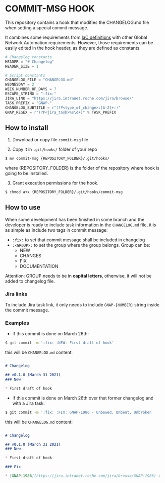 # COMMIT-MSG HOOK

This repository contains a hook that modifies the CHANGELOG.md file when setting a special commit message.

It combines some requirements from [IaC definitions](https://bitbk.roche.com/projects/ITG/repos/idlc/browse/templates/iac_CHANGELOG.md) with other Global Network Automation requirements. However, those requirements can be easily edited in the hook header, as they are defined as constants.

```python
# Changelog constants
HEADER = "# Changelog"
HEADER_SIZE = 1

# Script constants
CHANGELOG_FILE = "CHANGELOG.md"
WEDNESDAY = 2
WEEK_NUMBER_OF_DAYS = 7
ESCAPE_STRING = ":fix:"
JIRA_LINK = "https://jira.intranet.roche.com/jira/browse/"
TASK_PREFIX = "GNAP-"
CHANGELOG_SUBTITLE = r"(?P<type_of_change>:[A-Z]+:)"
GNAP_REGEX = r"(?P<jira_task>%s\d+)" % TASK_PREFIX
```

## How to install

1. Download or copy file `commit-msg` file

2. Copy it in `.git/hooks/` folder of your repo
```bash
$ mv commit-msg {REPOSITORY_FOLDER}/.git/hooks/
```

where {REPOSITORY_FOLDER} is the folder of the repository where hook is going to be installed.

3. Grant execution permissions for the hook.
```bash
$ chmod a+x {REPOSITORY_FOLDER}/.git/hooks/commit-msg
```

## How to use

When some development has been finished in some branch and the developer is ready to include task information in the `CHANGELOG.md` file, it is as simple as include two tags in commit message:
* `:fix:` to set that commit message shall be included in changelog
* `:<GROUP>:` to set the group where the group belongs. Group can be:
    * NEW
    * CHANGES
    * FIX
    * DOCUMENTATION

Attention: GROUP needs to be in **capital letters**, otherwise, it will not be added to changelog file.

### Jira links

To include Jira task link, it only needs to include `GNAP-{NUMBER}` string inside the commit message.

### Examples

* If this commit is done on March 26th:

```bash
$ git commit -m ':fix: :NEW: First draft of hook'
```

this will be `CHANGELOG.md` content:
```markdown

# Changelog

## v0.1.0 (March 31 2021)
### New

* First draft of hook
```

* If this commit is done on March 26th over that former changelog and with a Jira task:

```bash
$ git commit -m ':fix: :FIX: GNAP-1986 - Unbowed, Unbent, Unbroken
```

this will be `CHANGELOG.md` content:
```markdown

# Changelog

## v0.1.0 (March 31 2021)
### New

* First draft of hook

### Fix

* [GNAP-1986](https://jira.intranet.roche.com/jira/browse/GNAP-1986) - Unbowed, Unbent, Unbroken
```
